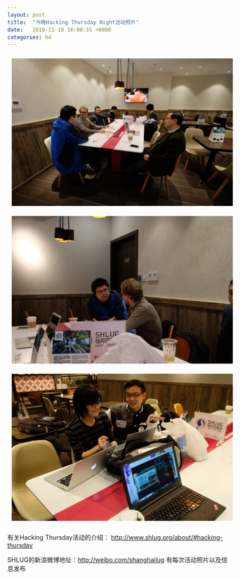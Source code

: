 ```yaml
---
layout: post
title:  "今晚Hacking Thursday Night活动照片"
date:   2016-11-10 16:00:55 +0000
categories: h4
---
```


[<img style='margin:10px;' src='https://raw.githubusercontent.com/shanghailug/res2016/master/gb10.h4/gb10_2021_5800+08.1920p.jpg'>](https://raw.githubusercontent.com/shanghailug/res2016/master/gb10.h4/gb10_2021_5800+08.JPG)
[<img style='margin:10px;' src='https://raw.githubusercontent.com/shanghailug/res2016/master/gb10.h4/gb10_2037_5600+08.1920p.jpg'>](https://raw.githubusercontent.com/shanghailug/res2016/master/gb10.h4/gb10_2037_5600+08.JPG)
[<img style='margin:10px;' src='https://raw.githubusercontent.com/shanghailug/res2016/master/gb10.h4/gb10_2102_2900+08.1920p.jpg'>](https://raw.githubusercontent.com/shanghailug/res2016/master/gb10.h4/gb10_2102_2900+08.JPG)

有关Hacking Thursday活动的介绍：
http://www.shlug.org/about/#hacking-thursday

SHLUG的新浪微博地址：http://weibo.com/shanghailug 有每次活动照片以及信息发布


